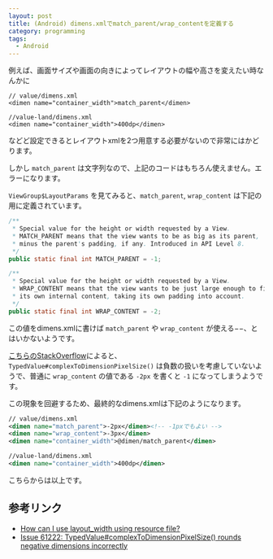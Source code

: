 ```yaml
---
layout: post
title: (Android) dimens.xmlでmatch_parent/wrap_contentを定義する
category: programming
tags:
  - Android
---
```


例えば、画面サイズや画面の向きによってレイアウトの幅や高さを変えたい時なんかに

```
// value/dimens.xml
<dimen name="container_width">match_parent</dimen>

//value-land/dimens.xml
<dimen name="container_width">400dp</dimen>
```

などど設定できるとレイアウトxmlを2つ用意する必要がないので非常にはかどります。

しかし `match_parent` は文字列なので、上記のコードはもちろん使えません。エラーになります。


`ViewGroup$LayoutParams` を見てみると、`match_parent`, `wrap_content` は下記の用に定義されています。

```java
/**
 * Special value for the height or width requested by a View.
 * MATCH_PARENT means that the view wants to be as big as its parent,
 * minus the parent's padding, if any. Introduced in API Level 8.
 */
public static final int MATCH_PARENT = -1;

/**
 * Special value for the height or width requested by a View.
 * WRAP_CONTENT means that the view wants to be just large enough to fit
 * its own internal content, taking its own padding into account.
 */
public static final int WRAP_CONTENT = -2;
```

この値をdimens.xmlに書けば `match_parent` や `wrap_content` が使える−−、とはいかないようです。

[こちらのStackOverflow](http://stackoverflow.com/questions/6859331/how-can-i-use-layout-width-using-resource-file#answer-19461468)によると、 `TypedValue#complexToDimensionPixelSize()` は負数の扱いを考慮していないようで、普通に `wrap_content` の値である `-2px` を書くと `-1` になってしまうようです。

この現象を回避するため、最終的なdimens.xmlは下記のようになります。

```xml
// value/dimens.xml
<dimen name="match_parent">-2px</dimen><!-- -1pxでもよい -->
<dimen name="wrap_content">-3px</dimen>
<dimen name="container_width">@dimen/match_parent</dimen>

//value-land/dimens.xml
<dimen name="container_width">400dp</dimen>
```

こちらからは以上です。

## 参考リンク
- [How can I use layout_width using resource file?](http://stackoverflow.com/questions/6859331/how-can-i-use-layout-width-using-resource-file)
- [Issue 61222:	TypedValue#complexToDimensionPixelSize() rounds negative dimensions incorrectly](https://code.google.com/p/android/issues/detail?id=61222&thanks=61222&ts=1382148635)
